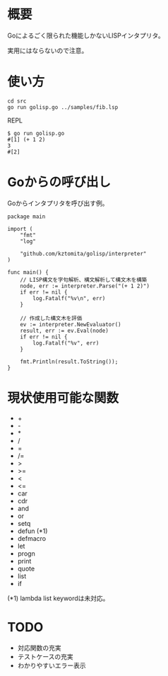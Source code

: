 
# 概要

Goによるごく限られた機能しかないLISPインタプリタ。

実用にはならないので注意。

# 使い方

    cd src
    go run golisp.go ../samples/fib.lsp


REPL

    $ go run golisp.go 
    #[1] (+ 1 2)
    3
    #[2] 

# Goからの呼び出し

Goからインタプリタを呼び出す例。

```
package main

import (
	"fmt"
	"log"

	"github.com/kztomita/golisp/interpreter"
)

func main() {
    // LISP構文を字句解析、構文解析して構文木を構築
	node, err := interpreter.Parse("(+ 1 2)")
	if err != nil {
		log.Fatalf("%v\n", err)
	}

    // 作成した構文木を評価
	ev := interpreter.NewEvaluator()
	result, err := ev.Eval(node)
	if err != nil {
		log.Fatalf("%v", err)
	}

	fmt.Println(result.ToString());
}
```

# 現状使用可能な関数

- \+
- \-
- \*
- \/
- =
- \/=
- &gt;
- &gt;=
- &lt;
- &lt;=
- car
- cdr
- and
- or
- setq
- defun (*1)
- defmacro
- let
- progn
- print
- quote
- list
- if

(*1) lambda list keywordは未対応。

# TODO

- 対応関数の充実
- テストケースの充実
- わかりやすいエラー表示
